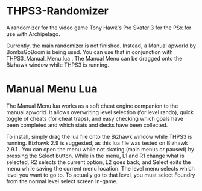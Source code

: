 # THPS3-Randomizer
A randomizer for the video game Tony Hawk's Pro Skater 3 for the PSx for use with Archipelago.

Currently, the main randomizer is not finished. Instead, a Manual apworld by BombsGoBoom is being used. You can use that in conjunction with THPS3_Manual_Menu.lua . The Manual Menu can be dragged onto the Bizhawk window while THPS3 is running.

# Manual Menu Lua
The Manual Menu lua works as a soft cheat engine companion to the manual apworld. It allows overwriting level selection (for level rando), quick toggle of cheats (for cheat traps), and easy checking which goals have been completed and which stats and decks have been collected.

To install, simply drag the lua file onto the Bizhawk window while THPS3 is running. Bizhawk 2.9 is suggested, as this lua file was tested on Bizhawk 2.9.1 . You can open the menu while not skating (main menus or paused) by pressing the Select button. While in the menu, L1 and R1 change what is selected, R2 selects the current option, L2 goes back, and Select exits the menu while saving the current menu location. The level menu selects which level you want to go to. To actually go to that level, you must select Foundry from the normal level select screen in-game.
